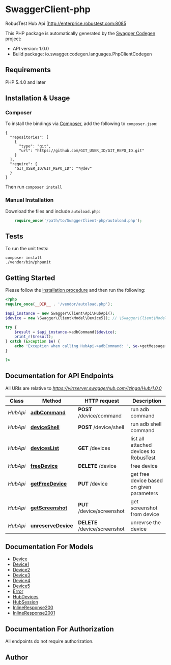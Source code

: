 # SwaggerClient-php
RobusTest Hub Api [http://enterprice.robustest.com:8085

This PHP package is automatically generated by the [Swagger Codegen](https://github.com/swagger-api/swagger-codegen) project:

- API version: 1.0.0
- Build package: io.swagger.codegen.languages.PhpClientCodegen

## Requirements

PHP 5.4.0 and later

## Installation & Usage
### Composer

To install the bindings via [Composer](http://getcomposer.org/), add the following to `composer.json`:

```
{
  "repositories": [
    {
      "type": "git",
      "url": "https://github.com/GIT_USER_ID/GIT_REPO_ID.git"
    }
  ],
  "require": {
    "GIT_USER_ID/GIT_REPO_ID": "*@dev"
  }
}
```

Then run `composer install`

### Manual Installation

Download the files and include `autoload.php`:

```php
    require_once('/path/to/SwaggerClient-php/autoload.php');
```

## Tests

To run the unit tests:

```
composer install
./vendor/bin/phpunit
```

## Getting Started

Please follow the [installation procedure](#installation--usage) and then run the following:

```php
<?php
require_once(__DIR__ . '/vendor/autoload.php');

$api_instance = new Swagger\Client\Api\HubApi();
$device = new \Swagger\Client\Model\Device5(); // \Swagger\Client\Model\Device5 | 

try {
    $result = $api_instance->adbCommand($device);
    print_r($result);
} catch (Exception $e) {
    echo 'Exception when calling HubApi->adbCommand: ', $e->getMessage(), PHP_EOL;
}

?>
```

## Documentation for API Endpoints

All URIs are relative to *https://virtserver.swaggerhub.com/Izinga/Hub/1.0.0*

Class | Method | HTTP request | Description
------------ | ------------- | ------------- | -------------
*HubApi* | [**adbCommand**](docs/Api/HubApi.md#adbcommand) | **POST** /device/command | run adb  command
*HubApi* | [**deviceShell**](docs/Api/HubApi.md#deviceshell) | **POST** /device/shell | run adb shell command
*HubApi* | [**devicesList**](docs/Api/HubApi.md#deviceslist) | **GET** /devices | list all attached devices to RobusTest
*HubApi* | [**freeDevice**](docs/Api/HubApi.md#freedevice) | **DELETE** /device | free device
*HubApi* | [**getFreeDevice**](docs/Api/HubApi.md#getfreedevice) | **PUT** /device | get free device based on given parameters
*HubApi* | [**getScreenshot**](docs/Api/HubApi.md#getscreenshot) | **PUT** /device/screenshot | get screenshot from device
*HubApi* | [**unreserveDevice**](docs/Api/HubApi.md#unreservedevice) | **DELETE** /device/screenshot | unrevrse the device


## Documentation For Models

 - [Device](docs/Model/Device.md)
 - [Device1](docs/Model/Device1.md)
 - [Device2](docs/Model/Device2.md)
 - [Device3](docs/Model/Device3.md)
 - [Device4](docs/Model/Device4.md)
 - [Device5](docs/Model/Device5.md)
 - [Error](docs/Model/Error.md)
 - [HubDevices](docs/Model/HubDevices.md)
 - [HubSession](docs/Model/HubSession.md)
 - [InlineResponse200](docs/Model/InlineResponse200.md)
 - [InlineResponse2001](docs/Model/InlineResponse2001.md)


## Documentation For Authorization

 All endpoints do not require authorization.


## Author




